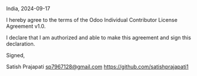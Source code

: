 India, 2024-09-17

I hereby agree to the terms of the Odoo Individual Contributor License Agreement v1.0.

I declare that I am authorized and able to make this agreement and sign this declaration.

Signed,

Satish Prajapati sp7967128@gmail.com https://github.com/satishprajapati1
